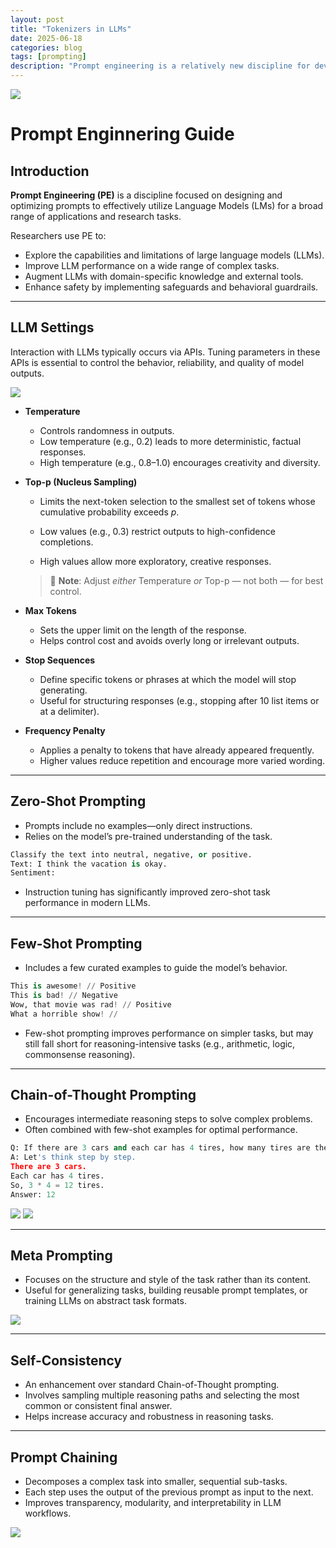 ```yaml
---
layout: post
title: "Tokenizers in LLMs"
date: 2025-06-18
categories: blog
tags: [prompting]
description: "Prompt engineering is a relatively new discipline for developing and optimizing prompts to efficiently use language models"
---
```


<img src="{{ '/poster/prompt_enginnering.png' | relative_url }}">

# Prompt Enginnering Guide


## Introduction

**Prompt Engineering (PE)** is a discipline focused on designing and optimizing prompts to effectively utilize Language Models (LMs) for a broad range of applications and research tasks.

Researchers use PE to:

* Explore the capabilities and limitations of large language models (LLMs).
* Improve LLM performance on a wide range of complex tasks.
* Augment LLMs with domain-specific knowledge and external tools.
* Enhance safety by implementing safeguards and behavioral guardrails.

---

## LLM Settings

Interaction with LLMs typically occurs via APIs. Tuning parameters in these APIs is essential to control the behavior, reliability, and quality of model outputs.

<img src="{{ '/images/promptengineering/image1.png' | relative_url }}">

* **Temperature**

  * Controls randomness in outputs.
  * Low temperature (e.g., 0.2) leads to more deterministic, factual responses.
  * High temperature (e.g., 0.8–1.0) encourages creativity and diversity.

* **Top-p (Nucleus Sampling)**

  * Limits the next-token selection to the smallest set of tokens whose cumulative probability exceeds *p*.

  * Low values (e.g., 0.3) restrict outputs to high-confidence completions.

  * High values allow more exploratory, creative responses.

  > 🔹 **Note**: Adjust *either* Temperature *or* Top-p — not both — for best control.

* **Max Tokens**

  * Sets the upper limit on the length of the response.
  * Helps control cost and avoids overly long or irrelevant outputs.

* **Stop Sequences**

  * Define specific tokens or phrases at which the model will stop generating.
  * Useful for structuring responses (e.g., stopping after 10 list items or at a delimiter).

* **Frequency Penalty**

  * Applies a penalty to tokens that have already appeared frequently.
  * Higher values reduce repetition and encourage more varied wording.

---

## Zero-Shot Prompting

* Prompts include no examples—only direct instructions.
* Relies on the model’s pre-trained understanding of the task.

```python
Classify the text into neutral, negative, or positive.
Text: I think the vacation is okay.
Sentiment:
```

* Instruction tuning has significantly improved zero-shot task performance in modern LLMs.

---

## Few-Shot Prompting

* Includes a few curated examples to guide the model’s behavior.

```python
This is awesome! // Positive  
This is bad! // Negative  
Wow, that movie was rad! // Positive  
What a horrible show! //
```

* Few-shot prompting improves performance on simpler tasks, but may still fall short for reasoning-intensive tasks (e.g., arithmetic, logic, commonsense reasoning).

---

## Chain-of-Thought Prompting

* Encourages intermediate reasoning steps to solve complex problems.
* Often combined with few-shot examples for optimal performance.

```python
Q: If there are 3 cars and each car has 4 tires, how many tires are there?  
A: Let's think step by step.  
There are 3 cars.  
Each car has 4 tires.  
So, 3 * 4 = 12 tires.  
Answer: 12
```

<img src="{{ '/images/promptengineering/image4.png' | relative_url }}">
<img src="{{ '/images/promptengineering/image5.png' | relative_url }}">

---

## Meta Prompting

* Focuses on the structure and style of the task rather than its content.
* Useful for generalizing tasks, building reusable prompt templates, or training LLMs on abstract task formats.

<img src="{{ '/images/promptengineering/image6.png' | relative_url }}">

---

## Self-Consistency

* An enhancement over standard Chain-of-Thought prompting.
* Involves sampling multiple reasoning paths and selecting the most common or consistent final answer.
* Helps increase accuracy and robustness in reasoning tasks.

---

## Prompt Chaining

* Decomposes a complex task into smaller, sequential sub-tasks.
* Each step uses the output of the previous prompt as input to the next.
* Improves transparency, modularity, and interpretability in LLM workflows.

<img src="{{ '/images/promptengineering/image7.png' | relative_url }}">

